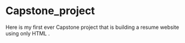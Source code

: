 # Capstone_project
Here is my first ever Capstone project that is building a resume website using only HTML .
